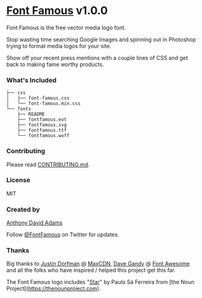 # [Font Famous](http://fontfamous.com) v1.0.0

Font Famous is the free vector media logo font.

Stop wasting time searching Google Images and spinning out in Photoshop trying to format media logos for your site. 

Show off your recent press mentions with a couple lines of CSS and get back to making fame worthy products.

### What's Included

```
├── css
│   ├── font-famous.css
│   └── font-famous.min.css
└── fonts
    ├── README
    ├── fontfamous.eot
    ├── fontfamous.svg
    ├── fontfamous.ttf
    └── fontfamous.woff
```

### Contributing

Please read [CONTRIBUTING.md](https://github.com/fontfamous/fontfamous.github.io/blob/master/CONTRIBUTING.md).

### License

MIT

### Created by
[Anthony David Adams](https://twitter.com/AnthonyAdams)

Follow [@FontFamous](https://twitter.com/FontFamous) on Twitter for updates.

### Thanks

Big thanks to [Justin Dorfman](https://twitter.com/jdorfman) @ [MaxCDN](http://maxcdn.com), [Dave Gandy](https://twitter.com/davegandy) @ [Font Awesome](http://fontawesome.io) and all the folks who have inspired / helped this project get this far.

The Font Famous logo includes "[Star](https://thenounproject.com/term/cool-star/12713/)" by Paulo Sá Ferreira from [the Noun Project[(https://thenounproject.com).

